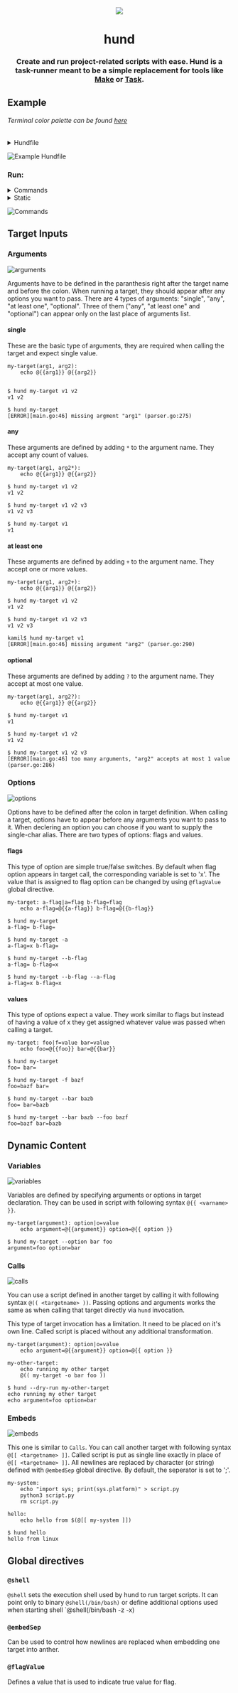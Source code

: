 <div align="center">
<img src="static/dogo.png">

<h1> hund </h1>


<h3>Create and run project-related scripts with ease. Hund is a task-runner meant to be a simple replacement for tools like <a href="https://www.gnu.org/software/make/">Make</a> or <a href="https://taskfile.dev/">Task</a>.</h3>

</div>

## Example
###### Terminal color palette can be found [here](https://ethanschoonover.com/solarized/)

<details>

<summary>Hundfile</summary>

```
// This is an example Hundfile

// This global directive will set execution shell
// By default hund uses /bin/sh
@shell(/bin/bash -x)

create-file: allow-all|a=flag
    touch my-file.txt
    [ @{{allow-all}} ] && chmod 777 my-file.txt

write-to-file(filename, content+):
    echo "@{{content}}" >> @{{filename}}

count-chars(filename): charset|c=value
    if [ @{{ charset }} ]; then
        charset="[@{{ charset }}]"
    else
        charset="."
    fi
    grep -o ${charset} @{{filename}} | grep -c .

show-platform:
    @(( write-to-file script.py import sys; print(sys.platform) ))
    python3 script.py
    rm script.py

rate-platform:
    platform=$(@[[ show-platform ]])
    if [ $platform == linux ]; then echo "fantastic"; else echo ":<"; fi
```

</details>

![Example Hundfile](static/hundfile.png "hundfile")


### Run:

<details>
<summary>Commands</summary>

```
hund create-file -a
```
```
hund write-to-file some-file.txt 
```
```
cat some-file.txt
```
```
hund count-chars -c aoeiuy some-file.txt
```
```
hund show-platform
```
```
hund rate-platform
```

</details>

<details>

<summary>Static</summary>

![static-commands](static/run-static.png)

</details>

![Commands](static/run.gif)


## Target Inputs
### Arguments

![arguments](static/arguments-example.png)

Arguments have to be defined in the paranthesis right after the target name and before the colon. When running a target, they should appear after any options you want to pass. There are 4 types of arguments: "single", "any", "at least one", "optional". Three of them ("any", "at least one" and "optional") can appear only on the last place of arguments list.

#### single
These are the basic type of arguments, they are required when calling the target and expect single value.
```
my-target(arg1, arg2):
    echo @{{arg1}} @{{arg2}}


$ hund my-target v1 v2
v1 v2

$ hund my-target
[ERROR][main.go:46] missing argment "arg1" (parser.go:275)
```

#### any
These arguments are defined by adding `*` to the argument name. They accept any count of values.
```
my-target(arg1, arg2*):
    echo @{{arg1}} @{{arg2}}

$ hund my-target v1 v2
v1 v2

$ hund my-target v1 v2 v3
v1 v2 v3

$ hund my-target v1
v1

```

#### at least one
These arguments are defined by adding `+` to the argument name. They accept one or more values.
```
my-target(arg1, arg2+):
    echo @{{arg1}} @{{arg2}}

$ hund my-target v1 v2
v1 v2

$ hund my-target v1 v2 v3
v1 v2 v3

kamil$ hund my-target v1
[ERROR][main.go:46] missing argument "arg2" (parser.go:290)
```

#### optional
These arguments are defined by adding `?` to the argument name. They accept at most one value.
```
my-target(arg1, arg2?):
    echo @{{arg1}} @{{arg2}}

$ hund my-target v1
v1

$ hund my-target v1 v2
v1 v2

$ hund my-target v1 v2 v3
[ERROR][main.go:46] too many arguments, "arg2" accepts at most 1 value (parser.go:286)
```

### Options

![options](static/options-example.png)

Options have to be defined after the colon in target definition. When calling a target, options have to appear before any arguments you want to pass to it. When declering an option you can choose if you want to supply the single-char alias. There are two types of options: flags and values.

#### flags
This type of option are simple true/false switches. By default when flag option appears in target call, the corresponding variable is set to 'x'. The value that is assigned to flag option can be changed by using `@flagValue` global directive.

```
my-target: a-flag|a=flag b-flag=flag
    echo a-flag=@{{a-flag}} b-flag=@{{b-flag}}

$ hund my-target
a-flag= b-flag=

$ hund my-target -a
a-flag=x b-flag=

$ hund my-target --b-flag
a-flag= b-flag=x

$ hund my-target --b-flag --a-flag
a-flag=x b-flag=x
```

#### values
This type of options expect a value. They work similar to flags but instead of having a value of x they get assigned whatever value was passed when calling a target.
```
my-target: foo|f=value bar=value
    echo foo=@{{foo}} bar=@{{bar}}

$ hund my-target
foo= bar=

$ hund my-target -f bazf
foo=bazf bar=

$ hund my-target --bar bazb
foo= bar=bazb

$ hund my-target --bar bazb --foo bazf
foo=bazf bar=bazb
```

## Dynamic Content

### Variables

![variables](static/variable-example.png)

Variables are defined by specifying arguments or options in target declaration. They can be used in script with following syntax `@{{ <varname> }}`.

```
my-target(argument): option|o=value
    echo argument=@{{argument}} option=@{{ option }}

$ hund my-target --option bar foo
argument=foo option=bar
```

### Calls

![calls](static/call-example.png)

You can use a script defined in another target by calling it with following syntax `@(( <targetname> ))`. Passing options and arguments works the same as when calling that target directly via `hund` invocation.

This type of target invocation has a limitation. It need to be placed on it's own line. Called script is placed without any additional transformation.

```
my-target(argument): option|o=value
    echo argument=@{{argument}} option=@{{ option }}

my-other-target:
    echo running my other target
    @(( my-target -o bar foo ))

$ hund --dry-run my-other-target
echo running my other target
echo argument=foo option=bar
```

### Embeds

![embeds](static/embeds-example.png)

This one is similar to `Calls`. You can call another target with following syntax `@[[ <targetname>
]]`. Called script is put as single line exactly in place of `@[[ <targetname> ]]`. All newlines are replaced by character (or string) defined with `@embedSep` global directive. By default, the seperator is set to ';'.

```
my-system:
    echo "import sys; print(sys.platform)" > script.py
    python3 script.py
    rm script.py

hello:
    echo hello from $(@[[ my-system ]])

$ hund hello
hello from linux
```

## Global directives
### `@shell`
`@shell` sets the execution shell used by hund to run target scripts. It can point only to binary `@shell(/bin/bash)` or define additional options used when starting shell `@shell(/bin/bash -z -x) 

### `@embedSep`
Can be used to control how newlines are replaced when embedding one target into anther.

### `@flagValue`
Defines a value that is used to indicate true value for flag.
